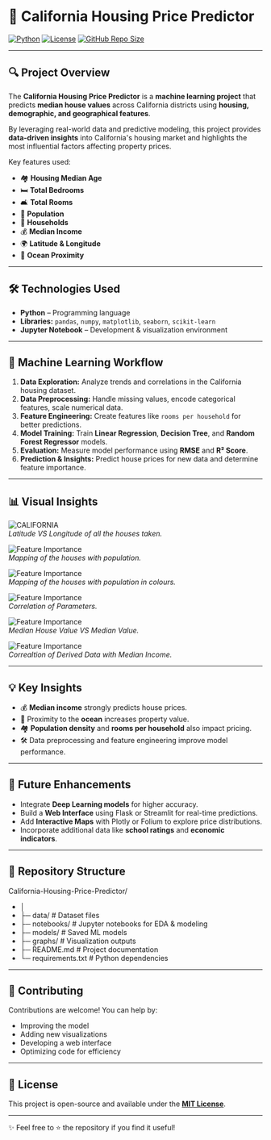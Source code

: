 # 🏡 California Housing Price Predictor

[![Python](https://img.shields.io/badge/Python-3.11-blue?logo=python&logoColor=white)](https://www.python.org/)
[![License](https://img.shields.io/badge/License-MIT-green)](LICENSE)
[![GitHub Repo Size](https://img.shields.io/github/repo-size/SatyamKumar457/California-Housing-Price-Predictor)](https://github.com/SatyamKumar457/California-Housing-Price-Predictor)

---

## 🔍 Project Overview

The **California Housing Price Predictor** is a **machine learning project** that predicts **median house values** across California districts using **housing, demographic, and geographical features**.  

By leveraging real-world data and predictive modeling, this project provides **data-driven insights** into California's housing market and highlights the most influential factors affecting property prices.  

Key features used:  

- 🏘️ **Housing Median Age**  
- 🛏️ **Total Bedrooms**  
- 🛋️ **Total Rooms**  
- 👥 **Population**  
- 🏡 **Households**  
- 💰 **Median Income**  
- 🌍 **Latitude & Longitude**  
- 🌊 **Ocean Proximity**  

---

## 🛠️ Technologies Used

- **Python** – Programming language  
- **Libraries:** `pandas`, `numpy`, `matplotlib`, `seaborn`, `scikit-learn`  
- **Jupyter Notebook** – Development & visualization environment  

---

## 🧠 Machine Learning Workflow

1. **Data Exploration:** Analyze trends and correlations in the California housing dataset.  
2. **Data Preprocessing:** Handle missing values, encode categorical features, scale numerical data.  
3. **Feature Engineering:** Create features like `rooms per household` for better predictions.  
4. **Model Training:** Train **Linear Regression**, **Decision Tree**, and **Random Forest Regressor** models.  
5. **Evaluation:** Measure model performance using **RMSE** and **R² Score**.  
6. **Prediction & Insights:** Predict house prices for new data and determine feature importance.  

---

## 📊 Visual Insights

![CALIFORNIA](Graphs/Califorina_Latitude_vs_Longitude.png)  
*Latitude VS Longitude of all the houses taken.*

![Feature Importance](Graphs/California_Latitude_vs_Longitude_with_Population.png)  
*Mapping of the houses with population.*

![Feature Importance](Graphs/California_Latitude_vs_Longitude_with_Population_with_Colours.png)  
*Mapping of the houses with population in colours.*

![Feature Importance](Graphs/Correlation_of_all_the_parameters.png)  
*Correlation of Parameters.*

![Feature Importance](Graphs/Median_house_value_vs_Median_income.png)  
*Median House Value VS Median Value.*

![Feature Importance](Graphs/Correlation_with_derived_data_with_Median_income.png)  
*Correaltion of Derived Data with Median Income.*

---

## 💡 Key Insights

- 💰 **Median income** strongly predicts house prices.  
- 🌊 Proximity to the **ocean** increases property value.  
- 🏘️ **Population density** and **rooms per household** also impact pricing.  
- 🛠️ Data preprocessing and feature engineering improve model performance.  

---

## 🚀 Future Enhancements

- Integrate **Deep Learning models** for higher accuracy.  
- Build a **Web Interface** using Flask or Streamlit for real-time predictions.  
- Add **Interactive Maps** with Plotly or Folium to explore price distributions. 
- Incorporate additional data like **school ratings** and **economic indicators**.  

---

## 📂 Repository Structure
California-Housing-Price-Predictor/
- │
- ├─ data/ # Dataset files
- ├─ notebooks/ # Jupyter notebooks for EDA & modeling
- ├─ models/ # Saved ML models
- ├─ graphs/ # Visualization outputs
- ├─ README.md # Project documentation
- └─ requirements.txt # Python dependencies


---

## 🤝 Contributing

Contributions are welcome! You can help by:  

- Improving the model  
- Adding new visualizations  
- Developing a web interface  
- Optimizing code for efficiency  

---

## 📌 License

This project is open-source and available under the **[MIT License](LICENSE)**.

---

✨ Feel free to ⭐ the repository if you find it useful!
